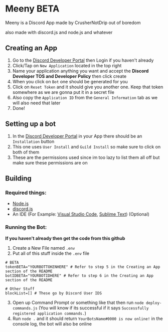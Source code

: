 # **Meeny BETA**
Meeny is a Discord App made by CrusherNotDrip out of boredom

also made with discord.js and node.js and whatever
## **Creating an App**
1. Go to the [Discord Developer Portal](https://discord.com/developers/applications) then Login if you haven't already
2. Click/Tap on `New Application` located in the top right
3. Name your application anything you want and accept the **Discord Developer TOS and Developer Policy** then click create
4. When you click on `Bot` one should be generated for you
5. Click on `Reset Token` and it should give you another one. Keep that token somewhere as we are gonna put it in a secret file
6. Also copy the `Application ID` from the `General Information` tab as we will also need that later
7. Done!

## **Setting up a bot**
1. In the [Discord Developer Portal](https://discord.com/developers/applications) in your App there should be an `Installation` button
2. This one uses `User Install` and `Guild Install` so make sure to click on both of them
3. These are the permissions used since im too lazy to list them all off but make sure these permissions are on

## **Building**
### **Required things:**
- [Node.js](https://nodejs.org/en/)
- [discord.js](https://discord.js.org/#/)
- An IDE (For Example: [Visual Studio Code](https://code.visualstudio.com), [Sublime Text](https://www.sublimetext.com)) (Optional)

### **Running the Bot:**
**If you haven't already then get the code from this github**
1. Create a New File named `.env`
2. Put all of this stuff inside the `.env` file

```
# BETA
tokenBETA="YOURBOTTOKENHERE" # Refer to step 5 in the Creating an App section of the README
botIDBETA="YOURBOTIDHERE" # Refer to step 6 in the Creating an App section of the README

# Other Stuff
blockList=[] # These go by Discord User IDS
```

3. Open up Command Prompt or something like that then run `node deploy-commands.js` (You will know if its successful if it says `Successfully registered application commands.`)
4. Run `node .` and it should return `YourBotsName#0000 is now online!` in the console log, the bot will also be online